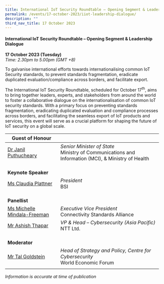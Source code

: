 ```yaml
---
title: International IoT Security Roundtable – Opening Segment & Leadership Dialogue
permalink: /events/17-october-2023/iiot-leadership-dialogue/
description: ""
third_nav_title: 17 October 2023
---
```

#### **International IoT Security Roundtable – Opening Segment &amp; Leadership Dialogue**

**17 October 2023 (Tuesday)**  
*Time: 2.30pm to 5.00pm (GMT +8)*

To galvanise international efforts towards internationalising common IoT Security standards, to prevent standards fragmentation, eradicate duplicated evaluation/compliance across borders, and facilitate export.

The International IoT Security Roundtable, scheduled for October 17<sup>th</sup>, aims to bring together leaders, experts, and stakeholders from around the world to foster a collaborative dialogue on the internationalisation of common IoT security standards. With a primary focus on preventing standards fragmentation, eradicating duplicated evaluation and compliance processes across borders, and facilitating the seamless export of IoT products and services, this event will serve as a crucial platform for shaping the future of IoT security on a global scale.

|**Guest of Honour**          |                                                          |
| -------- | -------- |
| [Dr Janil Puthucheary](/speakers/goh-dr-janil-puthucheary/)  | *Senior Minister of State*<br>Ministry of Communications and Information (MCI), &amp; Ministry of Health      |
|<br> **Keynote Speaker**          |                                                          |
| [Ms Claudia Plattner](/speakers/speaker-claudia-plattner)  | *President*<br>BSI      |
|<br> **Panellist**          |      
| [Ms Michelle Mindala-Freeman](/speakers/speaker-michelle-mindala-freeman)  | *Executive Vice President*<br>Connectivity Standards Alliance           |
| [Mr Ashish Thapar](/speakers/mr-ashish-thapar/)  | *VP &amp; Head – Cybersecurity (Asia Pacific)*<br>NTT Ltd.           |
| <br> **Moderator**          |                                                              |
| [Mr Tal Goldstein](/speakers/moderator-tal-goldstein)  | *Head of Strategy and Policy, Centre for Cybersecurity*<br>World Economic Forum                 |
| | |

*Information is accurate at time of publication*